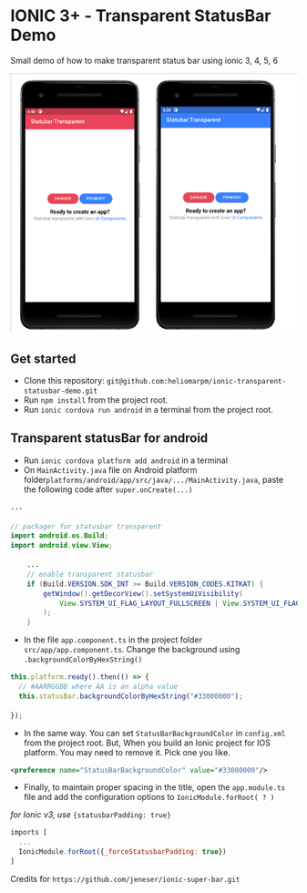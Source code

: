 # IONIC 3+ - Transparent StatusBar Demo

Small demo of how to make transparent status bar using ionic 3, 4, 5, 6

![Screenshot](https://github.com/heliomarpm/screenshots/blob/main/screenshot-ionic-demo-statusbar-transparent.png?raw=true)

## Get started

* Clone this repository:  `git@github.com:heliomarpm/ionic-transparent-statusbar-demo.git`
* Run `npm install` from the project root.
* Run `ionic cordova run android` in a terminal from the project root.

## Transparent statusBar for android

* Run `ionic cordova platform add android` in a terminal
* On `MainActivity.java` file on Android platform folder`platforms/android/app/src/java/.../MainActivity.java`, paste the following code after `super.onCreate(...)`

```java
...

// packager for statusbar transparent
import android.os.Build;
import android.view.View;

    ...
    // enable transparent statusbar
    if (Build.VERSION.SDK_INT >= Build.VERSION_CODES.KITKAT) {
        getWindow().getDecorView().setSystemUiVisibility(
            View.SYSTEM_UI_FLAG_LAYOUT_FULLSCREEN | View.SYSTEM_UI_FLAG_LAYOUT_STABLE
        );
    }

```

* In the file `app.component.ts` in the project folder `src/app/app.component.ts`. Change the background using `.backgroundColorByHexString()`

```javascript
this.platform.ready().then(() => {
  // #AARRGGBB where AA is an alpha value
  this.statusBar.backgroundColorByHexString("#33000000");

});
```

* In the same way. You can set `StatusBarBackgroundColor` in `config.xml` from the project root.
But, When you build an Ionic project for IOS platform. You may need to remove it. Pick one you like.

```xml
<preference name="StatusBarBackgroundColor" value="#33000000"/>
```

* Finally, to maintain proper spacing in the title, open the `app.module.ts` file and add the configuration options to `IonicModule.forRoot( ? )`

_for Ionic v3, use_ `{statusbarPadding: true}`

```javascript
imports [
  ...
  IonicModule.forRoot({_forceStatusbarPadding: true})
]
```

Credits for `https://github.com/jeneser/ionic-super-bar.git`
